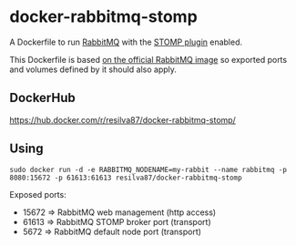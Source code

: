 # docker-rabbitmq-stomp
A Dockerfile to run [RabbitMQ](https://www.rabbitmq.com/) with the [STOMP plugin](https://www.rabbitmq.com/stomp.html) enabled.

This Dockerfile is based [on the official RabbitMQ image](https://hub.docker.com/_/rabbitmq/) so exported ports and volumes defined by it should also apply.

## DockerHub
https://hub.docker.com/r/resilva87/docker-rabbitmq-stomp/

## Using
`sudo docker run -d -e RABBITMQ_NODENAME=my-rabbit --name rabbitmq -p 8080:15672 -p 61613:61613 resilva87/docker-rabbitmq-stomp`

Exposed ports:
+ 15672 => RabbitMQ web management (http access)
+ 61613 => RabbitMQ STOMP broker port (transport)
+ 5672  => RabbitMQ default node port (transport)
